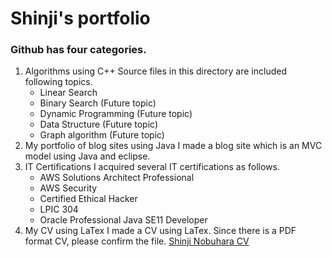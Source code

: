 # Shinji's portfolio

### Github has four categories.
1. Algorithms using C++
   Source files in this directory are included following topics.
   - Linear Search
   - Binary Search (Future topic)
   - Dynamic Programming (Future topic)
   - Data Structure (Future topic) 
   - Graph algorithm (Future topic)
2. My portfolio of blog sites using Java
   I made a blog site which is an MVC model using Java and eclipse.
3. IT Certifications
   I acquired several IT certifications as follows.
   - AWS Solutions Architect Professional
   - AWS Security
   - Certified Ethical Hacker
   - LPIC 304
   - Oracle Professional Java SE11 Developer
4. My CV using LaTex
  I made a CV using LaTex. Since there is a PDF format CV, please confirm the file.
  [Shinji Nobuhara CV](https://github.com/nobu1/portfolio/blob/main/CurriculumVitae/CV_main_ShinjiNobuhara.pdf)
